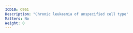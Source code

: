 ```yaml
---
ICD10: C951
Description: "Chronic leukaemia of unspecified cell type"
Matters: No
Weight: 0
---
```


